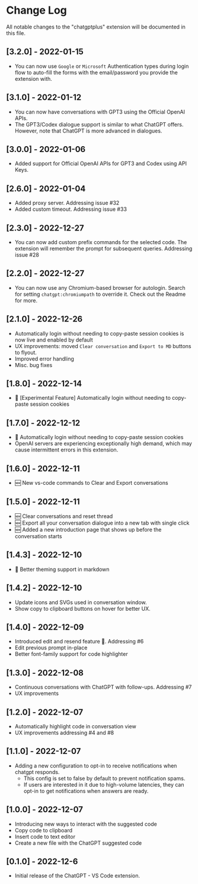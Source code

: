 # Change Log

All notable changes to the "chatgptplus" extension will be documented in this file.

## [3.2.0] - 2022-01-15

- You can now use `Google` or `Microsoft` Authentication types during login flow to auto-fill the forms with the email/password you provide the extension with.

## [3.1.0] - 2022-01-12

- You can now have conversations with GPT3 using the Official OpenAI APIs.
- The GPT3/Codex dialogue support is similar to what ChatGPT offers. However, note that ChatGPT is more advanced in dialogues.

## [3.0.0] - 2022-01-06

- Added support for Official OpenAI APIs for GPT3 and Codex using API Keys.

## [2.6.0] - 2022-01-04

- Added proxy server. Addressing issue #32
- Added custom timeout. Addressing issue #33

## [2.3.0] - 2022-12-27

- You can now add custom prefix commands for the selected code. The extension will remember the prompt for subsequent queries. Addressing issue #28

## [2.2.0] - 2022-12-27

- You can now use any Chromium-based browser for autologin. Search for setting `chatgpt:chromiumpath` to override it. Check out the Readme for more.

## [2.1.0] - 2022-12-26

- Automatically login without needing to copy-paste session cookies is now live and enabled by default
- UX improvements: moved `Clear conversation` and `Export to MD` buttons to flyout.
- Improved error handling
- Misc. bug fixes

## [1.8.0] - 2022-12-14

- 🚀 [Experimental Feature] Automatically login without needing to copy-paste session cookies

## [1.7.0] - 2022-12-12

- 🚀 Automatically login without needing to copy-paste session cookies
- OpenAI servers are experiencing exceptionally high demand, which may cause intermittent errors in this extension.

## [1.6.0] - 2022-12-11

- 🆕 New vs-code commands to Clear and Export conversations

## [1.5.0] - 2022-12-11

- 🆕 Clear conversations and reset thread
- 🆕 Export all your conversation dialogue into a new tab with single click
- 🆕 Added a new introduction page that shows up before the conversation starts

## [1.4.3] - 2022-12-10

- 🚀 Better theming support in markdown

## [1.4.2] - 2022-12-10

- Update icons and SVGs used in conversation window.
- Show copy to clipboard buttons on hover for better UX.

## [1.4.0] - 2022-12-09

- Introduced edit and resend feature 🚀. Addressing #6
- Edit previous prompt in-place
- Better font-family support for code highlighter

## [1.3.0] - 2022-12-08

- Continuous conversations with ChatGPT with follow-ups. Addressing #7
- UX improvements

## [1.2.0] - 2022-12-07

- Automatically highlight code in conversation view
- UX improvements addressing #4 and #8

## [1.1.0] - 2022-12-07

- Adding a new configuration to opt-in to receive notifications when chatgpt responds.
  - This config is set to false by default to prevent notification spams.
  - If users are interested in it due to high-volume latencies, they can opt-in to get notifications when answers are ready.

## [1.0.0] - 2022-12-07

- Introducing new ways to interact with the suggested code
- Copy code to clipboard
- Insert code to text editor
- Create a new file with the ChatGPT suggested code

## [0.1.0] - 2022-12-6

- Initial release of the ChatGPT - VS Code extension.
